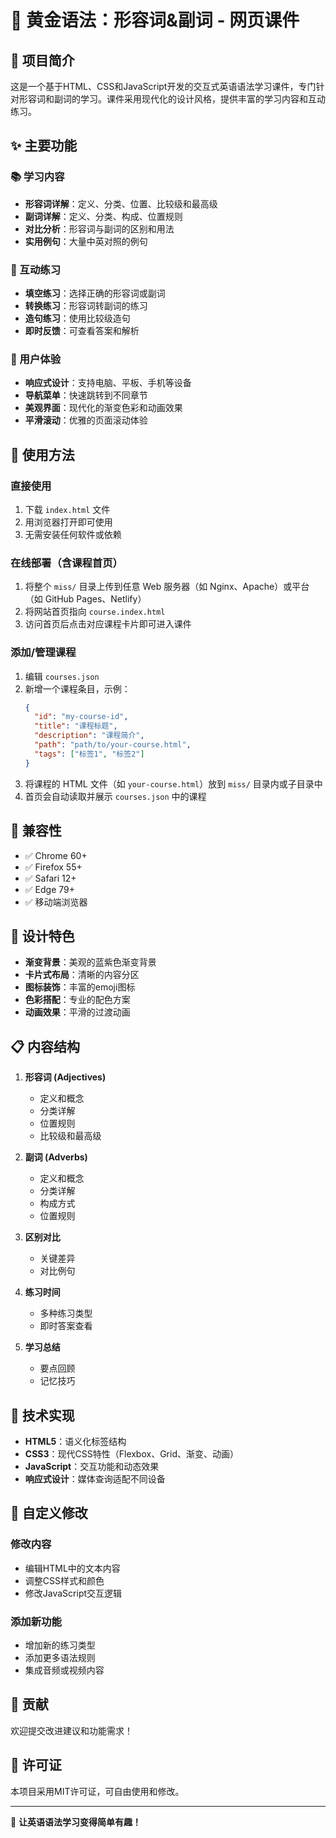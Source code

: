 # 🌟 黄金语法：形容词&副词 - 网页课件

## 📖 项目简介

这是一个基于HTML、CSS和JavaScript开发的交互式英语语法学习课件，专门针对形容词和副词的学习。课件采用现代化的设计风格，提供丰富的学习内容和互动练习。

## ✨ 主要功能

### 📚 学习内容
- **形容词详解**：定义、分类、位置、比较级和最高级
- **副词详解**：定义、分类、构成、位置规则
- **对比分析**：形容词与副词的区别和用法
- **实用例句**：大量中英对照的例句

### 🎯 互动练习
- **填空练习**：选择正确的形容词或副词
- **转换练习**：形容词转副词的练习
- **造句练习**：使用比较级造句
- **即时反馈**：可查看答案和解析

### 🎨 用户体验
- **响应式设计**：支持电脑、平板、手机等设备
- **导航菜单**：快速跳转到不同章节
- **美观界面**：现代化的渐变色彩和动画效果
- **平滑滚动**：优雅的页面滚动体验

## 🚀 使用方法

### 直接使用
1. 下载 `index.html` 文件
2. 用浏览器打开即可使用
3. 无需安装任何软件或依赖

### 在线部署（含课程首页）
1. 将整个 `miss/` 目录上传到任意 Web 服务器（如 Nginx、Apache）或平台（如 GitHub Pages、Netlify）
2. 将网站首页指向 `course.index.html`
3. 访问首页后点击对应课程卡片即可进入课件

### 添加/管理课程
1. 编辑 `courses.json`
2. 新增一个课程条目，示例：
   ```json
   {
     "id": "my-course-id",
     "title": "课程标题",
     "description": "课程简介",
     "path": "path/to/your-course.html",
     "tags": ["标签1", "标签2"]
   }
   ```
3. 将课程的 HTML 文件（如 `your-course.html`）放到 `miss/` 目录内或子目录中
4. 首页会自动读取并展示 `courses.json` 中的课程

## 📱 兼容性

- ✅ Chrome 60+
- ✅ Firefox 55+
- ✅ Safari 12+
- ✅ Edge 79+
- ✅ 移动端浏览器

## 🎨 设计特色

- **渐变背景**：美观的蓝紫色渐变背景
- **卡片式布局**：清晰的内容分区
- **图标装饰**：丰富的emoji图标
- **色彩搭配**：专业的配色方案
- **动画效果**：平滑的过渡动画

## 📋 内容结构

1. **形容词 (Adjectives)**
   - 定义和概念
   - 分类详解
   - 位置规则
   - 比较级和最高级

2. **副词 (Adverbs)**
   - 定义和概念
   - 分类详解
   - 构成方式
   - 位置规则

3. **区别对比**
   - 关键差异
   - 对比例句

4. **练习时间**
   - 多种练习类型
   - 即时答案查看

5. **学习总结**
   - 要点回顾
   - 记忆技巧

## 🔧 技术实现

- **HTML5**：语义化标签结构
- **CSS3**：现代CSS特性（Flexbox、Grid、渐变、动画）
- **JavaScript**：交互功能和动态效果
- **响应式设计**：媒体查询适配不同设备

## 📝 自定义修改

### 修改内容
- 编辑HTML中的文本内容
- 调整CSS样式和颜色
- 修改JavaScript交互逻辑

### 添加新功能
- 增加新的练习类型
- 添加更多语法规则
- 集成音频或视频内容

## 🤝 贡献

欢迎提交改进建议和功能需求！

## 📄 许可证

本项目采用MIT许可证，可自由使用和修改。

---

🌟 **让英语语法学习变得简单有趣！**



